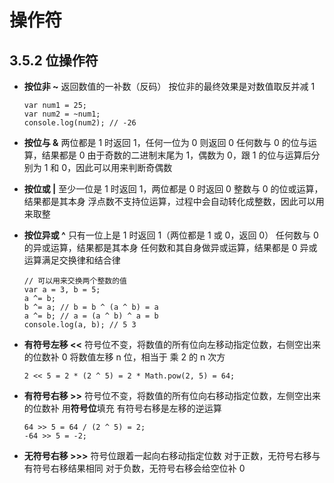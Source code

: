 <!--
 * @Author: your name
 * @Date: 2021-06-11 10:24:20
 * @LastEditTime: 2021-06-11 14:50:58
 * @LastEditors: Please set LastEditors
 * @Description: In User Settings Edit
 * @FilePath: /front-end-note/JavaScript/JS基础/3.语言基础/3.5操作符.md
-->
# 操作符
## 3.5.2 位操作符
- **按位非 ~**
  返回数值的一补数（反码）
  按位非的最终效果是对数值取反并减 1
  ```
  var num1 = 25;
  var num2 = ~num1;
  console.log(num2); // -26
  ```

- **按位与 &**
  两位都是 1 时返回 1，任何一位为 0 则返回 0
  任何数与 0 的位与运算，结果都是 0
  由于奇数的二进制末尾为 1，偶数为 0，跟 1 的位与运算后分别为 1 和 0，因此可以用来判断奇偶数

- **按位或 |**
  至少一位是 1 时返回 1，两位都是 0 时返回 0
  整数与 0 的位或运算，结果都是其本身
  浮点数不支持位运算，过程中会自动转化成整数，因此可以用来取整

- **按位异或 ^**
  只有一位上是 1 时返回 1（两位都是 1 或 0，返回 0）
  任何数与 0 的异或运算，结果都是其本身
  任何数和其自身做异或运算，结果都是 0
  异或运算满足交换律和结合律
  ```
  // 可以用来交换两个整数的值
  var a = 3, b = 5;
  a ^= b;
  b ^= a; // b = b ^ (a ^ b) = a
  a ^= b; // a = (a ^ b) ^ a = b
  console.log(a, b); // 5 3
  ```

- **有符号左移 <<**
  符号位不变，将数值的所有位向左移动指定位数，右侧空出来的位数补 0
  将数值左移 n 位，相当于 乘 2 的 n 次方
  ```
  2 << 5 = 2 * (2 ^ 5) = 2 * Math.pow(2, 5) = 64;
  ```

- **有符号右移 >>**
  符号位不变，将数值的所有位向右移动指定位数，左侧空出来的位数补 用**符号位**填充
  有符号右移是左移的逆运算
  ```
  64 >> 5 = 64 / (2 ^ 5) = 2;
  -64 >> 5 = -2;
  ```

- **无符号右移 >>>**
  符号位跟着一起向右移动指定位数
  对于正数，无符号右移与有符号右移结果相同
  对于负数，无符号右移会给空位补 0

